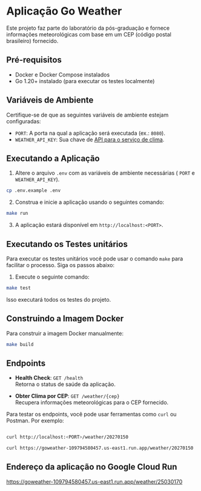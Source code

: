 # Aplicação Go Weather

Este projeto faz parte do laboratório da pós-graduação e fornece informações meteorológicas com base em um CEP (código postal brasileiro) fornecido.

## Pré-requisitos

- Docker e Docker Compose instalados
- Go 1.20+ instalado (para executar os testes localmente)

## Variáveis de Ambiente

Certifique-se de que as seguintes variáveis de ambiente estejam configuradas:

- `PORT`: A porta na qual a aplicação será executada (ex.: `8080`).
- `WEATHER_API_KEY`: Sua chave de [API para o serviço de clima](https://www.weatherapi.com/).

## Executando a Aplicação

1. Altere o arquivo `.env` com as variáveis de ambiente necessárias ( `PORT` e `WEATHER_API_KEY`).
  
```bash
cp .env.example .env
```

2. Construa e inicie a aplicação usando o seguintes comando:
  
```bash
make run
```

3. A aplicação estará disponível em `http://localhost:<PORT>`.

## Executando os Testes unitários

Para executar os testes unitários você pode usar o comando `make` para facilitar o processo. Siga os passos abaixo:

1. Execute o seguinte comando:
```bash
make test
```

Isso executará todos os testes do projeto.

## Construindo a Imagem Docker

Para construir a imagem Docker manualmente:

```bash
make build
```

## Endpoints

- **Health Check**: `GET /health`  
  Retorna o status de saúde da aplicação.

- **Obter Clima por CEP**: `GET /weather/{cep}`  
  Recupera informações meteorológicas para o CEP fornecido.

Para testar os endpoints, você pode usar ferramentas como `curl` ou Postman. Por exemplo:

```bash 

curl http://localhost:<PORT>/weather/20270150

curl https://goweather-109794580457.us-east1.run.app/weather/20270150

```


## Endereço da aplicação no Google Cloud Run

https://goweather-109794580457.us-east1.run.app/weather/25030170 
